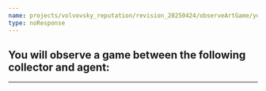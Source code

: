 ```yaml
---
name: projects/volvovsky_reputation/revision_20250424/observeArtGame/you_will_observe.md
type: noResponse
---
```


## You will observe a game between the following collector and agent:

---
